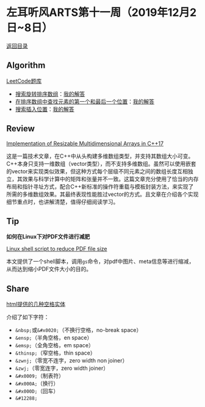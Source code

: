 # 左耳听风ARTS第十一周（2019年12月2日~8日）

[返回目录](README.md#打卡记录)

## Algorithm

[LeetCode题库](https://leetcode-cn.com/problemset/all/)

* [搜索旋转排序数组](https://leetcode-cn.com/problems/search-in-rotated-sorted-array/)：[我的解答](https://github.com/yanlinlin82/leetcode/blob/master/00033_search-in-rotated-sorted-array/191129-1.cpp)
* [在排序数组中查找元素的第一个和最后一个位置](https://leetcode-cn.com/problems/find-first-and-last-position-of-element-in-sorted-array/)：[我的解答](https://github.com/yanlinlin82/leetcode/blob/master/00034_find-first-and-last-position-of-element-in-sorted-array/191202-1.cpp)
* [搜索插入位置](https://leetcode-cn.com/problems/search-insert-position/)：[我的解答](https://github.com/yanlinlin82/leetcode/blob/master/00035_search-insert-position/191203-1.cpp)

## Review

[Implementation of Resizable Multidimensional Arrays in C++17](https://www.codeproject.com/Articles/5250544/Implementation-of-Resizable-Multidimensional-Array)

这是一篇技术文章，在C++中从头构建多维数组类型，并支持其数组大小可变。C++本身只支持一维数组（vector类型），而不支持多维数组。虽然可以使用嵌套的vector来实现类似效果，但这种方式每个层级不同元素之间的数组长度互相独立，其效果与科学计算中的矩阵和张量并不一致。这篇文章充分使用了恰当的内存布局和指针寻址方式，配合C++新标准的操作符重载与模板封装方法，来实现了所需的多维数组效果。其最终表现性能胜过vector的方式。且文章在介绍各个实现细节重点时，也讲解清楚，值得仔细阅读学习。

## Tip

**如何在Linux下对PDF文件进行减肥**

[Linux shell script to reduce PDF file size](https://bash.cyberciti.biz/file-management/linux-shell-script-to-reduce-pdf-file-size/)

本文提供了一个shell脚本，调用`gs`命令，对pdf中图片、meta信息等进行缩减，从而达到缩小PDF文件大小的目的。

## Share

[html提供的几种空格实体](https://github.com/haizlin/fe-interview/issues/293#issuecomment-559651206)

介绍了如下字符：

* `&nbsp;`或`&#x0020;`（不换行空格，no-break space）
* `&ensp;`（半角空格，en space）
* `&emsp;`（全角空格，em space）
* `&thinsp;`（窄空格，thin space）
* `&zwnj;`（零宽不连字，zero width non joiner）
* `&zwj;`（零宽连字，zero width joiner）
* `&#x0009;`（制表符）
* `&#x000A;`（换行）
* `&#x000D;`（回车）
* `&#12288;`
